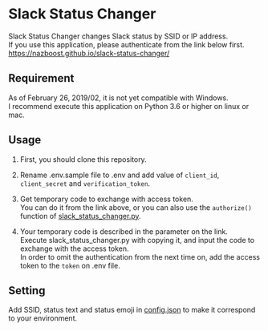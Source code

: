# Slack Status Changer

Slack Status Changer changes Slack status by SSID or IP address.  
If you use this application, please authenticate from the link below first.  
https://nazboost.github.io/slack-status-changer/

## Requirement
As of February 26, 2019/02, it is not yet compatible with Windows.  
I recommend execute this application on Python 3.6 or higher on linux or mac.

## Usage
1. First, you should clone this repository.

2. Rename .env.sample file to .env and add value of `client_id`, `client_secret` and `verification_token`.

3. Get temporary code to exchange with access token.  
   You can do it from the link above, or you can also use the `authorize()` function of [slack_status_changer.py](https://github.com/nazboost/slack-status-changer/blob/master/slack_status_changer.py).

4. Your temporary code is described in the parameter on the link.  
   Execute slack_status_changer.py with copying it, and input the code to exchange with the access token.  
   In order to omit the authentication from the next time on, add the access token to the `token` on .env file.

## Setting
Add SSID, status text and status emoji in [config.json](https://github.com/nazboost/slack-status-changer/blob/master/config.json) to make it correspond to your environment.